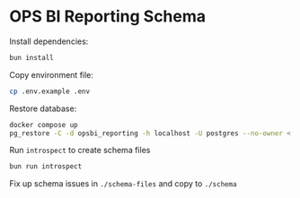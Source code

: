 # OPS BI Reporting Schema

Install dependencies:

```bash
bun install
```

Copy environment file:

```bash
cp .env.example .env
```

Restore database:

```bash
docker compose up
pg_restore -C -d opsbi_reporting -h localhost -U postgres --no-owner < ./opsbi_reporting_2024-04-17_112655.backup
```

Run `introspect` to create schema files

```bash
bun run introspect
```

Fix up schema issues in `./schema-files` and copy to `./schema`
